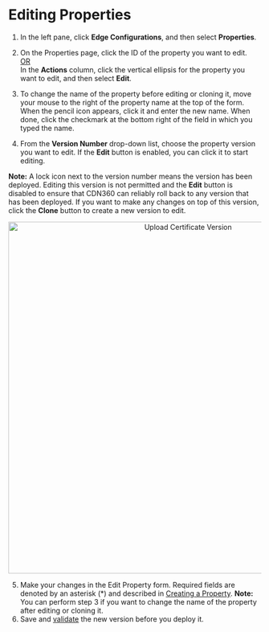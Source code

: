
# Editing Properties

1. In the left pane, click **Edge Configurations**, and then select **Properties**.

2. On the Properties page, click the ID of the property you want to edit. 
   <br><U>OR </u></br>
  In the **Actions** column, click the vertical ellipsis for the property you want to edit, and then select **Edit**.

3. To change the name of the property before editing or cloning it, move your mouse to the right of the property name at the top of the form. When the pencil icon appears, click it and enter the new name. When done, click the checkmark at the bottom right of the field in which you typed the name.
   
4. From the **Version Number** drop-down list, choose the property version you want to edit. If the **Edit** button is enabled, you can click it to start editing.

**Note:** A lock icon next to the version number means the version has been deployed. Editing this version is not permitted and the **Edit** button is disabled to ensure that CDN360 can reliably roll back to any version that has been deployed. If you want to make any changes on top of this version, click the **Clone** button to create a new version to edit.

<p align="center"><img src="/docs/resources/images/edge-configurations/property-versions.png" alt="Upload Certificate Version" width="700"></p>

5. Make your changes in the Edit Property form. Required fields are denoted by an asterisk (\*) and described in [Creating a Property](</docs/portal/edge-configurations/creating-property.md>).
**Note:** You can perform step 3 if you want to change the name of the property after editing or cloning it.
6. Save and [validate](</docs/portal/tasks/validations.md>) the new version before you deploy it.
